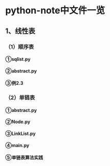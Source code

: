 # python-note中文件一览
## 1、线性表
  ### （1）顺序表
   #### ①sqlist.py
   #### ②abstract.py
   #### ③例2.3
  ### （2）单链表
   #### ①abstract.py
   #### ②Node.py
   #### ③LinkList.py
   #### ④main.py
   #### ⑤单链表算法实践
